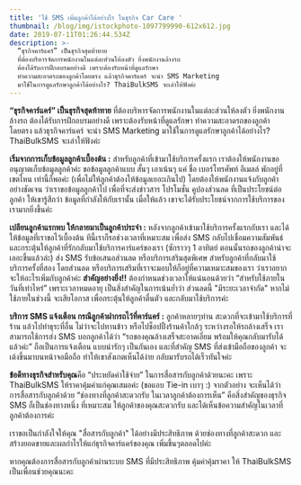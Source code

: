 ```yaml
---
title: 'ใช้ SMS เพิ่มลูกค้าได้อย่างไร ในธุรกิจ Car Care '
thumbnail: /blog/img/istockphoto-1097799990-612x612.jpg
date: 2019-07-11T01:26:44.534Z
description: >-
  “ธุรกิจคาร์แคร์” เป็นธุรกิจสุดท้าทาย
  ที่ต้องบริหารจัดการพนักงานในแต่ละส่วนให้ลงตัว ยิ่งพนักงานล้างรถ
  ต้องได้รับการฝึกอบรมอย่างดี เพราะต้องรับหน้าที่ดูแลรักษา
  ทำความสะอาดรถของลูกค้าโดยตรง แล้วธุรกิจคาร์แคร์ จะนำ SMS Marketing
  มาใช้ในการดูแลรักษาลูกค้าได้อย่างไร? ThaiBulkSMS จะเล่าให้ฟังค่ะ
---
```

**“ธุรกิจคาร์แคร์” เป็นธุรกิจสุดท้าทาย** ที่ต้องบริหารจัดการพนักงานในแต่ละส่วนให้ลงตัว ยิ่งพนักงานล้างรถ ต้องได้รับการฝึกอบรมอย่างดี เพราะต้องรับหน้าที่ดูแลรักษา ทำความสะอาดรถของลูกค้าโดยตรง แล้วธุรกิจคาร์แคร์ จะนำ SMS Marketing มาใช้ในการดูแลรักษาลูกค้าได้อย่างไร? ThaiBulkSMS จะเล่าให้ฟังค่ะ 

**เริ่มจากการเก็บข้อมูลลูกค้าเบื้องต้น :** สำหรับลูกค้าที่เข้ามาใช้บริการครั้งแรก เราต้องให้พนักงานขออนุญาตเก็บข้อมูลลูกค้าค่ะ ขอข้อมูลลูกค้าแบบ สั้นๆ เอาเน้นๆ แค่ ชื่อ เบอร์โทรศัพท์ อีเมลล์ พักอยู่ที่เขตไหน เท่านี้ก็พอค่ะ (เพื่อไม่ให้ลูกค้าต้องให้ข้อมูลเยอะเกินไป) โดยต้องให้พนักงานแจ้งกับลูกค้าอย่างชัดเจน ว่าเราขอข้อมูลลูกค้าไป เพื่อที่จะส่งข่าวสาร โปรโมชั่น คูปองส่วนลด ที่เป็นประโยชน์ต่อลูกค้า ให้เขารู้สึกว่า ข้อมูลที่กำลังให้กับเรานั้น เมื่อให้แล้ว เขาจะได้รับประโยชน์จากการใช้บริการของเรามากยิ่งขึ้นค่ะ

**เปลียนลูกค้าแรกพบ ให้กลายมาเป็นลูกค้าประจำ :** หลังจากลูกค้าเข้ามาใช้บริการครั้งแรกกับเรา และได้ให้ข้อมูลที่เราขอไว้เบื้องต้น ทีนี้เราก็รอช่วงเวลาที่เหมาะสม เพื่อส่ง SMS กลับไปเชื่อมความสัมพันธ์ และกระตุ้นให้ลูกค้าที่รักกลับมาใช้บริการคาร์แคร์ของเรา (ซักราวๆ 1 อาทิตย์ ตอนนั้นรถของลูกค้าน่าจะเลอะขึ้นแล้วล่ะ) ส่ง SMS รับข้อเสนอส่วนลด หรือบริการเสริมสุดพิเศษ สำหรับลูกค้าที่กลับมาใช้บริการครั้งที่สอง โดยส่วนลด หรือบริการเสริมที่เราจะมอบให้ก็อยู่ที่ความเหมาะสมของเรา ว่าเราอยากจะให้อะไรเพิ่มกับลูกค้าค่ะ **สำคัญอย่างยิ่ง!!** ต้องกำหนดช่วงเวลาให้แน่นอนด้วยว่า “สำหรับใช้ภายในวันที่เท่าไหร่” เพราะเวลาหมดอายุ เป็นสิ่งสำคัญในการเน้นย้ำว่า ส่วนลดนี้ "มีระยะเวลาจำกัด" หากไม่ใช้ภายในช่วงนี้ จะเสียโอกาส เพื่อกระตุ้นให้ลูกค้าตื่นตัว และกลับมาใช้บริการค่ะ 

**บริการ SMS แจ้งเตือน กรณีลูกค้าฝากรถไว้ที่คาร์แคร์ :** ลูกค้าหลายๆท่าน สะดวกที่จะเข้ามาใช้บริการที่ร้าน แล้วไปทำธุระที่อื่น ไม่ว่าจะไปทานข้าว หรือไปช็อปปิ้งร้านค้าใกล้ๆ ระหว่างรอให้รถล้างเสร็จ เราสามารถใช้การส่ง SMS บอกลูกค้าได้ว่า “รถของคุณล้างเสร็จสะอาดเอี่ยม พร้อมให้คุณกลับมารับได้แล้วค่ะ” ถือเป็นการแจ้งเตือน แบบน่ารักๆ เป็นกันเอง และที่สำคัญ SMS ที่ส่งเข้ามือถือของลูกค้า จะเด้งขึ้นมาบนหน้าจอมือถือ ทำให้เขาสังเกตเห็นได้ง่าย กลับมารับรถได้เร็วทันใจค่ะ 

**ข้อดีทางธุรกิจสำหรับคุณ**คือ “ประหยัดค่าใช้จ่าย” ในการสื่อสารกับลูกค้าด้วยนะคะ เพราะ ThaiBulkSMS ให้ราคาคุ้มค่าแก่คุณเสมอค่ะ (ขอแอบ Tie-in เบาๆ :) จากตัวอย่าง จะเห็นได้ว่า การสื่อสารกับลูกค้าด้วย “ช่องทางที่ลูกค้าสะดวกรับ ในเวลาลูกค้าต้องการเห็น” คือสิ่งสำคัญของธุรกิจ SMS ก็เป็นช่องทางหนึ่ง ที่เหมาะสม ให้ลูกค้าของคุณสะดวกรับ และได้เห็นข้อความสำคัญในเวลาที่ลูกค้าต้องการค่ะ

เราขอเป็นกำลังใจให้คุณ "สื่อสารกับลูกค้า" ได้อย่างมีประสิทธิภาพ ด้วยช่องทางที่ลูกค้าสะดวก และสร้างยอดขายและผลกำไรให้แก่ธุรกิจคาร์แคร์ของคุณ เพิ่มขึ้นๆตลอดไปค่ะ

หากคุณต้องการสื่อสารกับลูกค้าผ่านระบบ SMS ที่มีประสิทธิภาพ คุ้มค่าคุ้มราคา ให้ ThaiBulkSMS เป็นเพื่อนช่วยคุณนะคะ
